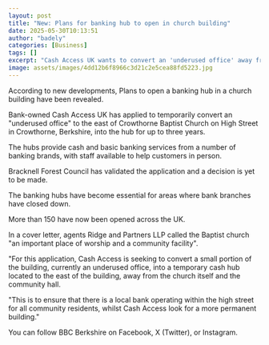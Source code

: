 ```yaml
---
layout: post
title: "New: Plans for banking hub to open in church building"
date: 2025-05-30T10:13:51
author: "badely"
categories: [Business]
tags: []
excerpt: "Cash Access UK wants to convert an 'underused office' away from Crowthorne Baptist Church itself."
image: assets/images/4dd12b6f8966c3d21c2e5cea88fd5223.jpg
---
```


According to new developments, Plans to open a banking hub in a church building have been revealed.

Bank-owned Cash Access UK has applied to temporarily convert an "underused office" to the east of Crowthorne Baptist Church on High Street in Crowthorne, Berkshire, into the hub for up to three years.

The hubs provide cash and basic banking services from a number of banking brands, with staff available to help customers in person.

Bracknell Forest Council has validated the application and a decision is yet to be made.

The banking hubs have become essential for areas where bank branches have closed down.

More than 150 have now been opened across the UK.

In a cover letter, agents Ridge and Partners LLP called the Baptist church "an important place of worship and a community facility".

"For this application, Cash Access is seeking to convert a small portion of the building, currently an underused office, into a temporary cash hub located to the east of the building, away from the church itself and the community hall.

"This is to ensure that there is a local bank operating within the high street for all community residents, whilst Cash Access look for a more permanent building."

You can follow BBC Berkshire on Facebook, X (Twitter), or Instagram. 

